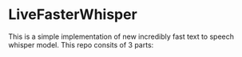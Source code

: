# LiveFasterWhisper
This is a simple implementation of new incredibly fast text to speech whisper model. This repo consits of 3 parts:
